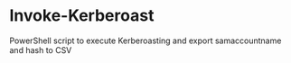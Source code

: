 # Invoke-Kerberoast
PowerShell script to execute Kerberoasting and export samaccountname and hash to CSV
